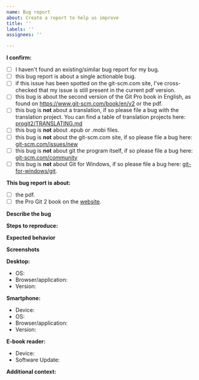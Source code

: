```yaml
---
name: Bug report
about: Create a report to help us improve
title: ''
labels: ''
assignees: ''

---
```


**I confirm:**
<!--  Use [x] to mark the check-box. -->
- [ ] I haven't found an existing/similar bug report for my bug.
- [ ] this bug report is about a single actionable bug.
- [ ] if this issue has been spotted on the git-scm.com site, I've cross-checked that my issue is still present in the current pdf version.
- [ ] this bug is about the second version of the Git Pro book in English, as found on https://www.git-scm.com/book/en/v2 or the pdf.
- [ ] this bug is **not** about a translation, if so please file a bug with the translation project. You can find a table of translation projects here: [progit2/TRANSLATING.md](https://github.com/progit/progit2/blob/master/TRANSLATING.md)
- [ ] this bug is **not** about .epub or .mobi files.
- [ ] this bug is **not** about the git-scm.com site, if so please file a bug here: [git-scm.com/issues/new](https://github.com/git/git-scm.com/issues/new)
- [ ] this bug is **not** about git the program itself, if so please file a bug here: [git-scm.com/community](https://git-scm.com/community)
- [ ] this bug is **not** about Git for Windows, if so please file a bug here: [git-for-windows/git](https://github.com/git-for-windows/git).

**This bug report is about:**
<!--  Use [x] to mark the check-box. -->
- [ ] the pdf.
- [ ] the Pro Git 2 book on the [website](https://www.git-scm.com/book/en/v2).

**Describe the bug**
<!-- A clear and concise description of what the bug is. -->

**Steps to reproduce:**
<!-- Please write the steps needed to reproduce the bug here. -->
<!-- 1. Go to '...' -->
<!-- 2. Click on '....' -->
<!-- 3. Scroll down to '....' -->
<!-- 4. See error -->

**Expected behavior**
<!-- A clear and concise description of what you expected to happen. -->

**Screenshots**
<!-- If applicable, add screenshots to help explain your problem. -->

**Desktop:**
- OS: <!--[e.g. iOS] -->
- Browser/application: <!-- [e.g. chrome, safari, Evince, Adobe Acrobat Reader] -->
- Version: <!-- [e.g. 22] -->

**Smartphone:**
- Device: <!-- [e.g. iPhone6] -->
- OS: <!-- [e.g. iOS8.1] -->
- Browser/application: <!-- [e.g. stock browser, safari, Adobe Acrobat Reader] -->
- Version: <!-- [e.g. 22] -->

**E-book reader:**
- Device: <!-- [e.g. Amazon Kindle Paperwhite 10th generation, Kobo Clara HD] -->
- Software Update: <!-- [e.g. version 5.11.1 for Amazon Kindle] -->

**Additional context:**
<!-- Add any other context about the problem here. -->
<!-- You can also put references to similar bugs here. -->
